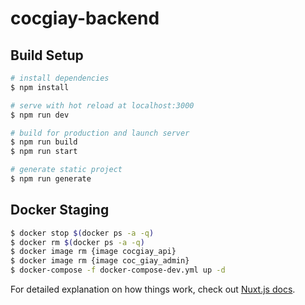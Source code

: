 # cocgiay-backend

## Build Setup

```bash
# install dependencies
$ npm install

# serve with hot reload at localhost:3000
$ npm run dev

# build for production and launch server
$ npm run build
$ npm run start

# generate static project
$ npm run generate
```

## Docker Staging

```bash
$ docker stop $(docker ps -a -q)
$ docker rm $(docker ps -a -q)
$ docker image rm {image cocgiay_api}
$ docker image rm {image coc_giay_admin}
$ docker-compose -f docker-compose-dev.yml up -d
```

For detailed explanation on how things work, check out [Nuxt.js docs](https://nuxtjs.org).
